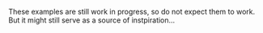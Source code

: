 
These examples are still work in progress, so do not expect them to work.
But it might still serve as a source of instpiration...